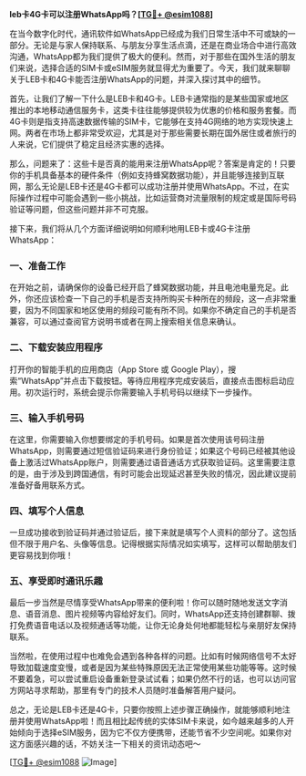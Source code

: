 **leb卡4G卡可以注册WhatsApp吗？[[TG💪+ @esim1088](https://t.me/s/esim1088)]**

在当今数字化时代，通讯软件如WhatsApp已经成为我们日常生活中不可或缺的一部分。无论是与家人保持联系、与朋友分享生活点滴，还是在商业场合中进行高效沟通，WhatsApp都为我们提供了极大的便利。然而，对于那些在国外生活的朋友们来说，选择合适的SIM卡或eSIM服务就显得尤为重要了。今天，我们就来聊聊关于LEB卡和4G卡能否注册WhatsApp的问题，并深入探讨其中的细节。

首先，让我们了解一下什么是LEB卡和4G卡。LEB卡通常指的是某些国家或地区推出的本地移动通信服务卡，这类卡往往能够提供较为优惠的价格和服务套餐。而4G卡则是指支持高速数据传输的SIM卡，它能够在支持4G网络的地方实现快速上网。两者在市场上都非常受欢迎，尤其是对于那些需要长期在国外居住或者旅行的人来说，它们提供了稳定且经济实惠的选择。

那么，问题来了：这些卡是否真的能用来注册WhatsApp呢？答案是肯定的！只要你的手机具备基本的硬件条件（例如支持蜂窝数据功能），并且能够连接到互联网，那么无论是LEB卡还是4G卡都可以成功注册并使用WhatsApp。不过，在实际操作过程中可能会遇到一些小挑战，比如运营商对流量限制的规定或是国际号码验证等问题，但这些问题并非不可克服。

接下来，我们将从几个方面详细说明如何顺利地用LEB卡或4G卡注册WhatsApp：

### **一、准备工作**
在开始之前，请确保你的设备已经开启了蜂窝数据功能，并且电池电量充足。此外，你还应该检查一下自己的手机是否支持所购买卡种所在的频段，这一点非常重要，因为不同国家和地区使用的频段可能有所不同。如果你不确定自己的手机是否兼容，可以通过查阅官方说明书或者在网上搜索相关信息来确认。

### **二、下载安装应用程序**
打开你的智能手机的应用商店（App Store 或 Google Play），搜索“WhatsApp”并点击下载按钮。等待应用程序完成安装后，直接点击图标启动应用。初次运行时，系统会提示你需要输入手机号码以继续下一步操作。

### **三、输入手机号码**
在这里，你需要输入你想要绑定的手机号码。如果是首次使用该号码注册WhatsApp，则需要通过短信验证码来进行身份验证；如果这个号码已经被其他设备上激活过WhatsApp账户，则需要通过语音通话方式获取验证码。这里需要注意的是，由于涉及到跨国通信，有时可能会出现延迟甚至失败的情况，因此建议提前准备好备用联系方式。

### **四、填写个人信息**
一旦成功接收到验证码并通过验证后，接下来就是填写个人资料的部分了。这包括但不限于用户名、头像等信息。记得根据实际情况如实填写，这样可以帮助朋友们更容易找到你哦！

### **五、享受即时通讯乐趣**
最后一步当然是尽情享受WhatsApp带来的便利啦！你可以随时随地发送文字消息、语音消息、图片视频等内容给好友们。同时，WhatsApp还支持创建群聊、拨打免费语音电话以及视频通话等功能，让你无论身处何地都能轻松与亲朋好友保持联系。

当然啦，在使用过程中也难免会遇到各种各样的问题。比如有时候网络信号不太好导致加载速度变慢，或者是因为某些特殊原因无法正常使用某些功能等等。这时候不要着急，可以尝试重启设备重新登录试试看；如果仍然不行的话，也可以访问官方网站寻求帮助，那里有专门的技术人员随时准备解答用户疑问。

总之，无论是LEB卡还是4G卡，只要你按照上述步骤正确操作，就能够顺利地注册并使用WhatsApp啦！而且相比起传统的实体SIM卡来说，如今越来越多的人开始倾向于选择eSIM服务，因为它不仅方便携带，还能节省不少空间呢。如果你对这方面感兴趣的话，不妨关注一下相关的资讯动态吧～

[[TG💪+ @esim1088](https://t.me/s/esim1088) ![Image](https://i.postimg.cc/4NQfJmqS/Snipaste-2025-05-13-00-14-12.png)]